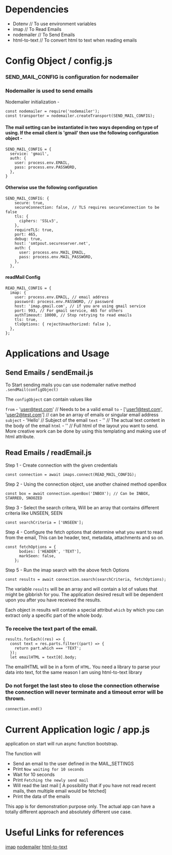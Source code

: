 # Dependencies

- Dotenv // To use environment variables
- imap // To Read Emails
- nodemailer // To Send Emails
- html-to-text // To convert html to text when reading emails

# Config Object / config.js

### SEND_MAIL_CONFIG is configuration for nodemailer

### Nodemailer is used to send emails

Nodemailer initialization -

```
const nodemailer = require('nodemailer');
const transporter = nodemailer.createTransport(SEND_MAIL_CONFIG);
```

#### The mail setting can be instantiated in two ways depending on type of using. If the email client is 'gmail' then use the following configuration object -

```
SEND_MAIL_CONFIG = {
  service: 'gmail',
  auth: {
    user: process.env.EMAIL,
    pass: process.env.PASSWORD,
  },
}
```

#### Otherwise use the following configuration

```
SEND_MAIL_CONFIG: {
    secure: true,
    secureConnection: false, // TLS requires secureConnection to be false
    tls: {
      ciphers: 'SSLv3',
    },
    requireTLS: true,
    port: 465,
    debug: true,
    host: 'smtpout.secureserver.net',
    auth: {
      user: process.env.MAIL_EMAIL,
      pass: process.env.MAIL_PASSWORD,
    },
  },
```

#### readMail Config

```
READ_MAIL_CONFIG = {
  imap: {
    user: process.env.EMAIL, // email address
    password: process.env.PASSWORD, // password
    host: 'imap.gmail.com', // if you are using gmail service
    port: 993, // For gmail service, 465 for others
    authTimeout: 10000, // Stop retrying to read emails
    tls: true,
    tlsOptions: { rejectUnauthorized: false },
  },
};
```

# Applications and Usage

## Send Emails / sendEmail.js

To Start sending mails you can use nodemailer native method `.sendMail(configObject)`

The `configObject` can contain values like

`from` - 'user@test.com' // Needs to be a valid email
`to` - ['user1@test.com', 'user2@test.com'] // can be an array of emails or singular email address
`subject` - 'Hello' // Subject of the email
`text` - '' // The actual text content in the body of the email
`html` - '' // Full html of the layout you want to send. More creative work can be done by using this templating and making use of html attribute.

## Read Emails / readEmail.js

Step 1 - Create connection with the given credentials

```
const connection = await imaps.connect(READ_MAIL_CONFIG);
```

Step 2 - Using the connection object, use another chained method openBox

```
const box = await connection.openBox('INBOX'); // Can be INBOX, STARRED, SNOOZED
```

Step 3 - Select the search critera, Will be an array that contains different criteria like UNSEEN, SEEN

```
const searchCriteria = ['UNSEEN'];
```

Step 4 - Configure the fetch options that determine what you want to read from the email, This can be header, text, metadata, attachments and so on.

```
const fetchOptions = {
      bodies: ['HEADER', 'TEXT'],
      markSeen: false,
    };
```

Step 5 - Run the imap search with the above fetch Options

```
const results = await connection.search(searchCriteria, fetchOptions);
```

The variable `results` will be an array and will contain a lot of values that might be gibbrish for you. The application desired result will be dependent upon you after you have received the results.

Each object in results will contain a special attribut `which` by which you can extract only a specific part of the whole body.

### To receive the text part of the email.

```
results.forEach((res) => {
  const text = res.parts.filter((part) => {
    return part.which === 'TEXT';
  });
  let emailHTML = text[0].body;
```

The emailHTML will be in a form of `HTML`. You need a library to parse your data into text, fot the same reason I am using html-to-text library

### Do not forget the last steo to close the connection otherwise the connection will never terminate and a timeout error will be thrown.

`connection.end()`

# Current Application logic / app.js

application on start will run async function bootstrap.

The function will

- Send an email to the user defined in the MAIL_SETTINGS
- Print `Now waiting for 10 seconds`
- Wait for 10 seconds
- Print `Fetching the newly send mail`
- Will read the last mail [ A possibility that if you have not read recent mails, then multiple email would be fetched]
- Print the data of the emails

This app is for demonstration purpose only. The actual app can have a totally different approach and absolutely different use case.

# Useful Links for references

[imap](https://www.npmjs.com/package/imap)
[nodemailer](https://nodemailer.com/about/)
[html-to-text](https://www.npmjs.com/package/html-to-text)
